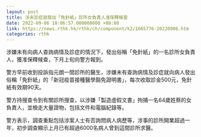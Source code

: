 ```yaml
---
layout: post
title: 涉未診症就發出「免針紙」診所女負責人准保釋候查
date: 2022-09-06 18:06:57.000000000 +08:00
link: https://news.rthk.hk/rthk/ch/component/k2/1665776-20220906.htm
categories: rthk
---
```


涉嫌未有向病人查詢病情及診症的情況下，發出俗稱「免針紙」的一名診所女負責人，獲准保釋候查，下月上旬向警方報到。

警方早前收到投訴指元朗一間診所的醫生，涉嫌未有查詢病情及診症就向病人發出俗稱「免針紙」的「新冠疫苗接種醫學豁免證明書」，每次收取診金500元，免針紙有效期90天。

警方持搜查令到有關診所搜查，以涉嫌「製造虛假文書」拘捕一名64歲姓蔡的女負責人，並檢走大量證物，包括文件和電腦紀錄等。

警方表示，調查重點包括涉案人士有否詢問病人病歷等，涉事的診所開業超過一年，初步調查顯示上月已有超過6000名病人曾到這間診所求醫。
